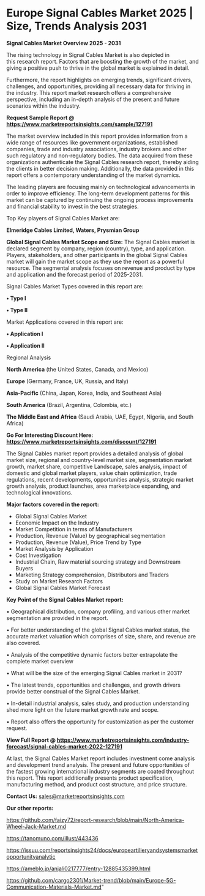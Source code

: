  # Europe Signal Cables Market 2025 | Size, Trends Analysis 2031

<Strong> Signal Cables Market Overview 2025 - 2031</strong>

The rising technology in Signal Cables Market is also depicted in this research report. Factors that are boosting the growth of the market, and giving a positive push to thrive in the global market is explained in detail.

Furthermore, the report highlights on emerging trends, significant drivers, challenges, and opportunities, providing all necessary data for thriving in the industry. This report market research offers a comprehensive perspective, including an in-depth analysis of the present and future scenarios within the industry.

<strong>Request Sample Report @ <a href=https://www.marketreportsinsights.com/sample/127191>https://www.marketreportsinsights.com/sample/127191</a></strong>

The market overview included in this report provides information from a wide range of resources like government organizations, established companies, trade and industry associations, industry brokers and other such regulatory and non-regulatory bodies. The data acquired from these organizations authenticate the Signal Cables research report, thereby aiding the clients in better decision making. Additionally, the data provided in this report offers a contemporary understanding of the market dynamics.

The leading players are focusing mainly on technological advancements in order to improve efficiency. The long-term development patterns for this market can be captured by continuing the ongoing process improvements and financial stability to invest in the best strategies.

Top Key players of Signal Cables Market are:

<strong>Elmeridge Cables Limited, Waters, Prysmian Group</strong>

<strong><b>Global Signal Cables Market Scope and Size:</b></strong>
The Signal Cables market is declared segment by company, region (country), type, and application. Players, stakeholders, and other participants in the global Signal Cables market will gain the market scope as they use the report as a powerful resource. The segmental analysis focuses on revenue and product by type and application and the forecast period of 2025-2031.

Signal Cables Market Types covered in this report are:

<strong>• Type I

• Type II</strong>

Market Applications covered in this report are:

<strong>• Application I

• Application II</strong> 

Regional Analysis

<strong>North America</strong> (the United States, Canada, and Mexico)

<strong>Europe</strong> (Germany, France, UK, Russia, and Italy)

<strong>Asia-Pacific</strong> (China, Japan, Korea, India, and Southeast Asia)

<strong>South America</strong> (Brazil, Argentina, Colombia, etc.)

<strong>The Middle East and Africa</strong> (Saudi Arabia, UAE, Egypt, Nigeria, and South Africa)

<strong>Go For Interesting Discount Here: <a href=https://www.marketreportsinsights.com/discount/127191>https://www.marketreportsinsights.com/discount/127191</a></strong>

The Signal Cables market report provides a detailed analysis of global market size, regional and country-level market size, segmentation market growth, market share, competitive Landscape, sales analysis, impact of domestic and global market players, value chain optimization, trade regulations, recent developments, opportunities analysis, strategic market growth analysis, product launches, area marketplace expanding, and technological innovations.

<strong><b>Major factors covered in the report:</b></strong>
<ul>
  <li>Global Signal Cables Market </li>
  <li>Economic Impact on the Industry</li>
  <li>Market Competition in terms of Manufacturers</li>
  <li>Production, Revenue (Value) by geographical segmentation</li>
  <li>Production, Revenue (Value), Price Trend by Type</li>
  <li>Market Analysis by Application</li>
  <li>Cost Investigation</li>
  <li>Industrial Chain, Raw material sourcing strategy and Downstream Buyers</li>
  <li>Marketing Strategy comprehension, Distributors and Traders</li>
  <li>Study on Market Research Factors</li>
  <li>Global Signal Cables Market Forecast</li>
</ul>

<strong><b>Key Point of the Signal Cables Market report:</b></strong>

• Geographical distribution, company profiling, and various other market segmentation are provided in the report.

• For better understanding of the global Signal Cables market status, the accurate market valuation which comprises of size, share, and revenue are also covered.

• Analysis of the competitive dynamic factors better extrapolate the complete market overview

• What will be the size of the emerging Signal Cables market in 2031?

• The latest trends, opportunities and challenges, and growth drivers provide better construal of the Signal Cables Market.

• In-detail industrial analysis, sales study, and production understanding shed more light on the future market growth rate and scope.

• Report also offers the opportunity for customization as per the customer request.

<strong><b>View Full Report @ <a href=https://www.marketreportsinsights.com/industry-forecast/signal-cables-market-2022-127191>https://www.marketreportsinsights.com/industry-forecast/signal-cables-market-2022-127191</a></b></strong>


At last, the Signal Cables Market report includes investment come analysis and development trend analysis. The present and future opportunities of the fastest growing international industry segments are coated throughout this report. This report additionally presents product specification, manufacturing method, and product cost structure, and price structure.

<strong>Contact Us:</strong>
sales@marketreportsinsights.com

<strong>Our other reports:</strong>

<a href=https://github.com/faizy72/report-research/blob/main/North-America-Wheel-Jack-Market.md>https://github.com/faizy72/report-research/blob/main/North-America-Wheel-Jack-Market.md</a>

<a href=https://tanomuno.com/illust/443436>https://tanomuno.com/illust/443436</a>

<a href=https://issuu.com/reportsinsights24/docs/europeartilleryandsystemsmarketopportunityanalytic>https://issuu.com/reportsinsights24/docs/europeartilleryandsystemsmarketopportunityanalytic</a>

<a href=https://ameblo.jp/anjali0217777/entry-12885435399.html>https://ameblo.jp/anjali0217777/entry-12885435399.html</a>

<a href=https://github.com/cargo2301/Market-trend/blob/main/Europe-5G-Communication-Materials-Market.md>https://github.com/cargo2301/Market-trend/blob/main/Europe-5G-Communication-Materials-Market.md</a>"
